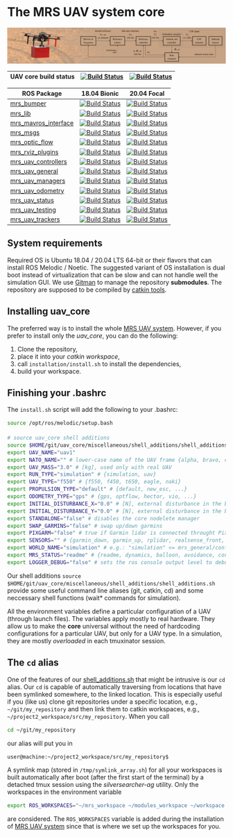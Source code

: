 # The MRS UAV system core

![](.fig/thumbnail.jpg)

| UAV core build status | [![Build Status](http://badges.herokuapp.com/travis.com/ctu-mrs/uav_core?env=BADGE=bionic&label=Melodic)](https://travis-ci.com/ctu-mrs/uav_core) | [![Build Status](http://badges.herokuapp.com/travis.com/ctu-mrs/uav_core?env=BADGE=focal&label=Noetic)](https://travis-ci.com/ctu-mrs/uav_core) |
|-----------------------|---------------------------------------------------------------------------------------------------------------------------------------------------|-------------------------------------------------------------------------------------------------------------------------------------------------|

| ROS Package                                                             | 18.04 Bionic                                                                                                                                                              | 20.04 Focal                                                                                                                                                             |
|-------------------------------------------------------------------------|---------------------------------------------------------------------------------------------------------------------------------------------------------------------------|-------------------------------------------------------------------------------------------------------------------------------------------------------------------------|
| [mrs_bumper](https://github.com/ctu-mrs/mrs_bumper)                     | [![Build Status](http://badges.herokuapp.com/travis.com/ctu-mrs/mrs_bumper?env=BADGE=bionic&label=Melodic)](https://travis-ci.com/ctu-mrs/mrs_bumper)                     | [![Build Status](http://badges.herokuapp.com/travis.com/ctu-mrs/mrs_bumper?env=BADGE=focal&label=Noetic)](https://travis-ci.com/ctu-mrs/mrs_bumper)                     |
| [mrs_lib](https://github.com/ctu-mrs/mrs_lib)                           | [![Build Status](http://badges.herokuapp.com/travis.com/ctu-mrs/mrs_lib?env=BADGE=bionic&label=Melodic)](https://travis-ci.com/ctu-mrs/mrs_lib)                           | [![Build Status](http://badges.herokuapp.com/travis.com/ctu-mrs/mrs_lib?env=BADGE=focal&label=Noetic)](https://travis-ci.com/ctu-mrs/mrs_lib)                           |
| [mrs_mavros_interface](https://github.com/ctu-mrs/mrs_mavros_interface) | [![Build Status](http://badges.herokuapp.com/travis.com/ctu-mrs/mrs_mavros_interface?env=BADGE=bionic&label=Melodic)](https://travis-ci.com/ctu-mrs/mrs_mavros_interface) | [![Build Status](http://badges.herokuapp.com/travis.com/ctu-mrs/mrs_mavros_interface?env=BADGE=focal&label=Noetic)](https://travis-ci.com/ctu-mrs/mrs_mavros_interface) |
| [mrs_msgs](https://github.com/ctu-mrs/mrs_msgs)                         | [![Build Status](http://badges.herokuapp.com/travis.com/ctu-mrs/mrs_msgs?env=BADGE=bionic&label=Melodic)](https://travis-ci.com/ctu-mrs/mrs_msgs)                         | [![Build Status](http://badges.herokuapp.com/travis.com/ctu-mrs/mrs_msgs?env=BADGE=focal&label=Noetic)](https://travis-ci.com/ctu-mrs/mrs_msgs)                         |
| [mrs_optic_flow](https://github.com/ctu-mrs/mrs_optic_flow)             | [![Build Status](http://badges.herokuapp.com/travis.com/ctu-mrs/mrs_optic_flow?env=BADGE=bionic&label=Melodic)](https://travis-ci.com/ctu-mrs/mrs_optic_flow)             | [![Build Status](http://badges.herokuapp.com/travis.com/ctu-mrs/mrs_optic_flow?env=BADGE=focal&label=Noetic)](https://travis-ci.com/ctu-mrs/mrs_optic_flow)             |
| [mrs_rviz_plugins](https://github.com/ctu-mrs/mrs_rviz_plugins)         | [![Build Status](http://badges.herokuapp.com/travis.com/ctu-mrs/mrs_rviz_plugins?env=BADGE=bionic&label=Melodic)](https://travis-ci.com/ctu-mrs/mrs_rviz_plugins)         | [![Build Status](http://badges.herokuapp.com/travis.com/ctu-mrs/mrs_rviz_plugins?env=BADGE=focal&label=Noetic)](https://travis-ci.com/ctu-mrs/mrs_rviz_plugins)         |
| [mrs_uav_controllers](https://github.com/ctu-mrs/mrs_uav_controllers)   | [![Build Status](http://badges.herokuapp.com/travis.com/ctu-mrs/mrs_uav_controllers?env=BADGE=bionic&label=Melodic)](https://travis-ci.com/ctu-mrs/mrs_uav_controllers)   | [![Build Status](http://badges.herokuapp.com/travis.com/ctu-mrs/mrs_uav_controllers?env=BADGE=focal&label=Noetic)](https://travis-ci.com/ctu-mrs/mrs_uav_controllers)   |
| [mrs_uav_general](https://github.com/ctu-mrs/mrs_uav_general)           | [![Build Status](http://badges.herokuapp.com/travis.com/ctu-mrs/mrs_uav_general?env=BADGE=bionic&label=Melodic)](https://travis-ci.com/ctu-mrs/mrs_uav_general)           | [![Build Status](http://badges.herokuapp.com/travis.com/ctu-mrs/mrs_uav_general?env=BADGE=focal&label=Noetic)](https://travis-ci.com/ctu-mrs/mrs_uav_general)           |
| [mrs_uav_managers](https://github.com/ctu-mrs/mrs_uav_managers)         | [![Build Status](http://badges.herokuapp.com/travis.com/ctu-mrs/mrs_uav_managers?env=BADGE=bionic&label=Melodic)](https://travis-ci.com/ctu-mrs/mrs_uav_managers)         | [![Build Status](http://badges.herokuapp.com/travis.com/ctu-mrs/mrs_uav_managers?env=BADGE=focal&label=Noetic)](https://travis-ci.com/ctu-mrs/mrs_uav_managers)         |
| [mrs_uav_odometry](https://github.com/ctu-mrs/mrs_uav_odometry)         | [![Build Status](http://badges.herokuapp.com/travis.com/ctu-mrs/mrs_uav_odometry?env=BADGE=bionic&label=Melodic)](https://travis-ci.com/ctu-mrs/mrs_uav_odometry)         | [![Build Status](http://badges.herokuapp.com/travis.com/ctu-mrs/mrs_uav_odometry?env=BADGE=focal&label=Noetic)](https://travis-ci.com/ctu-mrs/mrs_uav_odometry)         |
| [mrs_uav_status](https://github.com/ctu-mrs/mrs_uav_status)             | [![Build Status](http://badges.herokuapp.com/travis.com/ctu-mrs/mrs_uav_status?env=BADGE=bionic&label=Melodic)](https://travis-ci.com/ctu-mrs/mrs_uav_status)             | [![Build Status](http://badges.herokuapp.com/travis.com/ctu-mrs/mrs_uav_status?env=BADGE=focal&label=Noetic)](https://travis-ci.com/ctu-mrs/mrs_uav_status)             |
| [mrs_uav_testing](https://github.com/ctu-mrs/mrs_uav_testing)           | [![Build Status](http://badges.herokuapp.com/travis.com/ctu-mrs/mrs_uav_testing?env=BADGE=bionic&label=Melodic)](https://travis-ci.com/ctu-mrs/mrs_uav_testing)           | [![Build Status](http://badges.herokuapp.com/travis.com/ctu-mrs/mrs_uav_testing?env=BADGE=focal&label=Noetic)](https://travis-ci.com/ctu-mrs/mrs_uav_testing)           |
| [mrs_uav_trackers](https://github.com/ctu-mrs/mrs_uav_trackers)         | [![Build Status](http://badges.herokuapp.com/travis.com/ctu-mrs/mrs_uav_trackers?env=BADGE=bionic&label=Melodic)](https://travis-ci.com/ctu-mrs/mrs_uav_trackers)         | [![Build Status](http://badges.herokuapp.com/travis.com/ctu-mrs/mrs_uav_trackers?env=BADGE=focal&label=Noetic)](https://travis-ci.com/ctu-mrs/mrs_uav_trackers)         |

## System requirements

Required OS is Ubuntu 18.04 / 20.04 LTS 64-bit or their flavors that can install ROS Melodic / Noetic.
The suggested variant of OS installation is dual boot instead of virtualization that can be slow and can not handle well the simulation GUI.
We use [Gitman](https://github.com/jacebrowning/gitman) to manage the repository **submodules**.
The repository are supposed to be compiled by [catkin tools](https://catkin-tools.readthedocs.io).

## Installing uav_core

The preferred way is to install the whole [MRS UAV system](https://github.com/ctu-mrs/mrs_uav_system).
However, if you prefer to install only the *uav_core*, you can do the following:

1. Clone the repository,
2. place it into your *catkin workspace*,
3. call ```installation/install.sh``` to install the dependencies,
4. build your workspace.

## Finishing your .bashrc

The `install.sh` script will add the following to your .bashrc:
```bash
source /opt/ros/melodic/setup.bash

# source uav_core shell additions
source $HOME/git/uav_core/miscellaneous/shell_additions/shell_additions.sh
export UAV_NAME="uav1" 
export NATO_NAME="" # lower-case name of the UAV frame {alpha, bravo, charlie, ...}
export UAV_MASS="3.0" # [kg], used only with real UAV
export RUN_TYPE="simulation" # {simulation, uav}
export UAV_TYPE="f550" # {f550, f450, t650, eagle, naki}
export PROPULSION_TYPE="default" # {default, new_esc, ...}
export ODOMETRY_TYPE="gps" # {gps, optflow, hector, vio, ...}
export INITIAL_DISTURBANCE_X="0.0" # [N], external disturbance in the body frame
export INITIAL_DISTURBANCE_Y="0.0" # [N], external disturbance in the body frame
export STANDALONE="false" # disables the core nodelete manager
export SWAP_GARMINS="false" # swap up/down garmins
export PIXGARM="false" # true if Garmin lidar is connected throught Pixhawk
export SENSORS="" # {garmin_down, garmin_up, rplidar, realsense_front, teraranger, bluefox_optflow, realsense_brick, bluefox_brick}
export WORLD_NAME="simulation" # e.g.: "simulation" <= mrs_general/config/world_simulation.yaml
export MRS_STATUS="readme" # {readme, dynamics, balloon, avoidance, control_error, gripper}
export LOGGER_DEBUG="false" # sets the ros console output level to debug
```

Our shell additions
```source $HOME/git/uav_core/miscellaneous/shell_additions/shell_additions.sh```
provide some useful command line aliases (git, catkin, cd) and some neccessary shell functions (wait\* commands for simulation).

All the environment variables define a particular configuration of a UAV (through launch files).
The variables apply mostly to real hardware. They allow us to make the **core** universal without the need of hardcoding configurations for a particular UAV, but only for a UAV type.
In a simulation, they are mostly *overloaded* in each tmuxinator session.

## The `cd` alias

One of the features of our [shell_additions.sh](https://github.com/ctu-mrs/uav_core/blob/master/miscellaneous/shell_additions/shell_additions.sh) that might be intrusive is our `cd` alias.
Our `cd` is capable of automatically traversing from locations that have been symlinked somewhere, to the linked location.
This is especially useful if you (like us) clone git repositories under a specific location, e.g., `~/git/my_repository` and then link them to catkin workspaces, e.g., `~/project2_workspace/src/my_repository`.
When you call
```bash
cd ~/git/my_repository
```
our alias will put you in
```bash
user@machine:~/project2_workspace/src/my_repository$ 
```

A symlink map (stored in `/tmp/symlink_array.sh`) for all your workspaces is built automatically after boot (after the first start of the terminal) by a detached tmux session using the *silversearcher-ag* utility.
Only the workspaces in the environment variable
```bash
export ROS_WORKSPACES="~/mrs_workspace ~/modules_workspace ~/workspace ~/project2_workspace"
```
are considered.
The `ROS_WORKSPACES` variable is added during the installation of [MRS UAV system](https://github.com/ctu-mrs/mrs_uav_system) since that is where we set up the workspaces for you.
